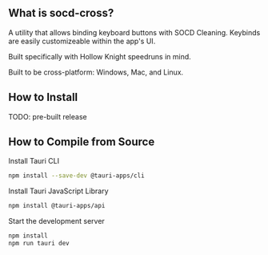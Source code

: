 ## What is socd-cross?
A utility that allows binding keyboard buttons with SOCD Cleaning. Keybinds are easily customizeable within the app's UI.

Built specifically with Hollow Knight speedruns in mind.

Built to be cross-platform: Windows, Mac, and Linux.

## How to Install

TODO: pre-built release

## How to Compile from Source

Install Tauri CLI

```bash
npm install --save-dev @tauri-apps/cli
```

Install Tauri JavaScript Library

```bash
npm install @tauri-apps/api
```

Start the development server

```bash
npm install
npm run tauri dev
```
